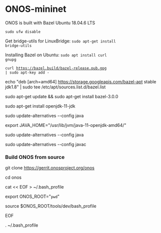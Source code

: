 # ONOS-mininet
ONOS is built with Bazel
Ubuntu 18.04.6 LTS

<code>sudo ufw disable</code>

Get bridge-utils for LinuxBridge: <code>sudo apt-get install bridge-utils</code>

Installing Bazel on Ubuntu: <code>sudo apt install curl gnupg</code>

<code>curl https://bazel.build/bazel-release.pub.gpg | sudo apt-key add -</code>

echo "deb [arch=amd64] https://storage.googleapis.com/bazel-apt stable jdk1.8" | sudo tee /etc/apt/sources.list.d/bazel.list


sudo apt-get update && sudo apt-get install bazel-3.0.0

sudo apt-get install openjdk-11-jdk

sudo update-alternatives --config java

export JAVA_HOME="/usr/lib/jvm/java-11-openjdk-amd64/"

sudo update-alternatives --config java


sudo update-alternatives --config javac

### Build ONOS from source

git clone https://gerrit.onosproject.org/onos

cd onos

cat << EOF > ~/.bash_profile

export ONOS_ROOT="`pwd`"

source $ONOS_ROOT/tools/dev/bash_profile

EOF

. ~/.bash_profile


